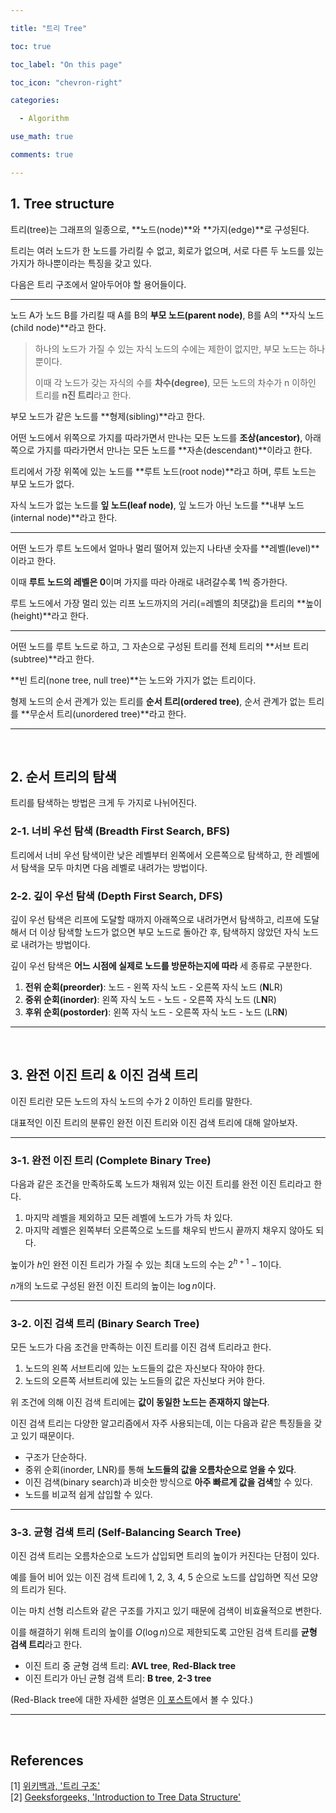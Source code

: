 ```yaml
---

title: "트리 Tree"

toc: true

toc_label: "On this page"

toc_icon: "chevron-right"

categories:

  - Algorithm

use_math: true

comments: true

---
```


## 1. Tree structure

트리(tree)는 그래프의 일종으로, **노드(node)**와 **가지(edge)**로 구성된다.

트리는 여러 노드가 한 노드를 가리킬 수 없고, 회로가 없으며, 서로 다른 두 노드를 있는 가지가 하나뿐이라는 특징을 갖고 있다.

다음은 트리 구조에서 알아두어야 할 용어들이다.

---

노드 A가 노드 B를 가리킬 때 A를 B의 **부모 노드(parent node)**, B를 A의 **자식 노드(child node)**라고 한다.

> 하나의 노드가 가질 수 있는 자식 노드의 수에는 제한이 없지만, 부모 노드는 하나뿐이다.
> 
> 이때 각 노드가 갖는 자식의 수를 **차수(degree)**, 모든 노드의 차수가 n 이하인 트리를 **n진 트리**라고 한다.

부모 노드가 같은 노드를 **형제(sibling)**라고 한다.

어떤 노드에서 위쪽으로 가지를 따라가면서 만나는 모든 노드를 **조상(ancestor)**, 아래쪽으로 가지를 따라가면서 만나는 모든 노드를 **자손(descendant)**이라고 한다.

트리에서 가장 위쪽에 있는 노드를 **루트 노드(root node)**라고 하며, 루트 노드는 부모 노드가 없다.

자식 노드가 없는 노드를 **잎 노드(leaf node)**, 잎 노드가 아닌 노드를 **내부 노드(internal node)**라고 한다.

---

어떤 노드가 루트 노드에서 얼마나 멀리 떨어져 있는지 나타낸 숫자를 **레벨(level)**이라고 한다.

이때 **루트 노드의 레벨은 0**이며 가지를 따라 아래로 내려갈수록 1씩 증가한다.

루트 노드에서 가장 멀리 있는 리프 노드까지의 거리(=레벨의 최댓값)을 트리의 **높이(height)**라고 한다.

---

어떤 노드를 루트 노드로 하고, 그 자손으로 구성된 트리를 전체 트리의 **서브 트리(subtree)**라고 한다.

**빈 트리(none tree, null tree)**는 노드와 가지가 없는 트리이다.

형제 노드의 순서 관계가 있는 트리를 **순서 트리(ordered tree)**, 순서 관계가 없는 트리를 **무순서 트리(unordered tree)**라고 한다.

---

<br/>

## 2. 순서 트리의 탐색

트리를 탐색하는 방법은 크게 두 가지로 나뉘어진다.

### 2-1. 너비 우선 탐색 (Breadth First Search, BFS)

트리에서 너비 우선 탐색이란 낮은 레벨부터 왼쪽에서 오른쪽으로 탐색하고, 한 레벨에서 탐색을 모두 마치면 다음 레벨로 내려가는 방법이다.

### 2-2. 깊이 우선 탐색 (Depth First Search, DFS)

깊이 우선 탐색은 리프에 도달할 때까지 아래쪽으로 내려가면서 탐색하고, 리프에 도달해서 더 이상 탐색할 노드가 없으면 부모 노드로 돌아간 후, 탐색하지 않았던 자식 노드로 내려가는 방법이다.

깊이 우선 탐색은 **어느 시점에 실제로 노드를 방문하는지에 따라** 세 종류로 구분한다.

1. **전위 순회(preorder)**: 노드 - 왼쪽 자식 노드 - 오른쪽 자식 노드 (**N**LR)
2. **중위 순회(inorder)**: 왼쪽 자식 노드 - 노드 - 오른쪽 자식 노드 (L**N**R)
3. **후위 순회(postorder)**: 왼쪽 자식 노드 - 오른쪽 자식 노드 - 노드 (LR**N**)

---

<br/>

## 3. 완전 이진 트리 & 이진 검색 트리

이진 트리란 모든 노드의 자식 노드의 수가 2 이하인 트리를 말한다.

대표적인 이진 트리의 분류인 완전 이진 트리와 이진 검색 트리에 대해 알아보자.

---

### 3-1. 완전 이진 트리 (Complete Binary Tree)

다음과 같은 조건을 만족하도록 노드가 채워져 있는 이진 트리를 완전 이진 트리라고 한다.

1. 마지막 레벨을 제외하고 모든 레벨에 노드가 가득 차 있다.
2. 마지막 레벨은 왼쪽부터 오른쪽으로 노드를 채우되 반드시 끝까지 채우지 않아도 되다.

높이가 $h$인 완전 이진 트리가 가질 수 있는 최대 노드의 수는 $2^{h+1} - 1$이다.

$n$개의 노드로 구성된 완전 이진 트리의 높이는 $\log n$이다.

---

### 3-2. 이진 검색 트리 (Binary Search Tree)

모든 노드가 다음 조건을 만족하는 이진 트리를 이진 검색 트리라고 한다.

1. 노드의 왼쪽 서브트리에 있는 노드들의 값은 자신보다 작아야 한다.
2. 노드의 오른쪽 서브트리에 있는 노드들의 값은 자신보다 커야 한다.

위 조건에 의해 이진 검색 트리에는 **값이 동일한 노드는 존재하지 않는다**.

이진 검색 트리는 다양한 알고리즘에서 자주 사용되는데, 이는 다음과 같은 특징들을 갖고 있기 때문이다.

- 구조가 단순하다.
- 중위 순회(inorder, LNR)를 통해 **노드들의 값을 오름차순으로 얻을 수 있다**.
- 이진 검색(binary search)과 비슷한 방식으로 **아주 빠르게 값을 검색**할 수 있다.
- 노드를 비교적 쉽게 삽입할 수 있다.

---

### 3-3. 균형 검색 트리 (Self-Balancing Search Tree)

이진 검색 트리는 오름차순으로 노드가 삽입되면 트리의 높이가 커진다는 단점이 있다.

예를 들어 비어 있는 이진 검색 트리에 1, 2, 3, 4, 5 순으로 노드를 삽입하면 직선 모양의 트리가 된다.

이는 마치 선형 리스트와 같은 구조를 가지고 있기 때문에 검색이 비효율적으로 변한다.

이를 해결하기 위해 트리의 높이를 $O(\log n)$으로 제한되도록 고안된 검색 트리를 **균형 검색 트리**라고 한다.

- 이진 트리 중 균형 검색 트리: **AVL tree**, **Red-Black tree**
- 이진 트리가 아닌 균형 검색 트리: **B tree**, **2-3 tree**

(Red-Black tree에 대한 자세한 설명은 [이 포스트](https://damo1924.github.io/algorithm/RedBlackTree)에서 볼 수 있다.)

---

<br/>

## References

[1] [위키백과, '트리 구조'](https://ko.m.wikipedia.org/wiki/%ED%8A%B8%EB%A6%AC_%EA%B5%AC%EC%A1%B0)  
[2] [Geeksforgeeks, 'Introduction to Tree Data Structure'](https://www.geeksforgeeks.org/introduction-to-tree-data-structure/)
